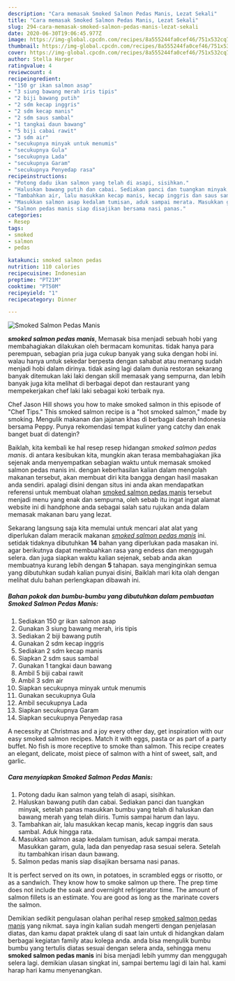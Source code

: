 ```yaml
---
description: "Cara memasak Smoked Salmon Pedas Manis, Lezat Sekali"
title: "Cara memasak Smoked Salmon Pedas Manis, Lezat Sekali"
slug: 294-cara-memasak-smoked-salmon-pedas-manis-lezat-sekali
date: 2020-06-30T19:06:45.977Z
image: https://img-global.cpcdn.com/recipes/8a555244fa0cef46/751x532cq70/smoked-salmon-pedas-manis-foto-resep-utama.jpg
thumbnail: https://img-global.cpcdn.com/recipes/8a555244fa0cef46/751x532cq70/smoked-salmon-pedas-manis-foto-resep-utama.jpg
cover: https://img-global.cpcdn.com/recipes/8a555244fa0cef46/751x532cq70/smoked-salmon-pedas-manis-foto-resep-utama.jpg
author: Stella Harper
ratingvalue: 4
reviewcount: 4
recipeingredient:
- "150 gr ikan salmon asap"
- "3 siung bawang merah iris tipis"
- "2 biji bawang putih"
- "2 sdm kecap inggris"
- "2 sdm kecap manis"
- "2 sdm saus sambal"
- "1 tangkai daun bawang"
- "5 biji cabai rawit"
- "3 sdm air"
- "secukupnya minyak untuk menumis"
- "secukupnya Gula"
- "secukupnya Lada"
- "secukupnya Garam"
- "secukupnya Penyedap rasa"
recipeinstructions:
- "Potong dadu ikan salmon yang telah di asapi, sisihkan."
- "Haluskan bawang putih dan cabai. Sediakan panci dan tuangkan minyak, setelah panas masukkan bumbu yang telah di haluskan dan bawang merah yang telah diiris. Tumis sampai harum dan layu."
- "Tambahkan air, lalu masukkan kecap manis, kecap inggris dan saus sambal. Aduk hingga rata."
- "Masukkan salmon asap kedalam tumisan, aduk sampai merata. Masukkan garam, gula, lada dan penyedap rasa sesuai selera. Setelah itu tambahkan irisan daun bawang."
- "Salmon pedas manis siap disajikan bersama nasi panas."
categories:
- Resep
tags:
- smoked
- salmon
- pedas

katakunci: smoked salmon pedas 
nutrition: 110 calories
recipecuisine: Indonesian
preptime: "PT21M"
cooktime: "PT50M"
recipeyield: "1"
recipecategory: Dinner

---
```



![Smoked Salmon Pedas Manis](https://img-global.cpcdn.com/recipes/8a555244fa0cef46/751x532cq70/smoked-salmon-pedas-manis-foto-resep-utama.jpg)

<b><i>smoked salmon pedas manis</i></b>, Memasak bisa menjadi sebuah hobi yang membahagiakan dilakukan oleh bermacam komunitas. tidak hanya para perempuan, sebagian pria juga cukup banyak yang suka dengan hobi ini. walau hanya untuk sekedar berpesta dengan sahabat atau memang sudah menjadi hobi dalam dirinya. tidak asing lagi dalam dunia restoran sekarang banyak ditemukan laki laki dengan skill memasak yang sempurna, dan lebih banyak juga kita melihat di berbagai depot dan restaurant yang mempekerjakan chef laki laki sebagai koki terbaik nya.

Chef Jason Hill shows you how to make smoked salmon in this episode of &#34;Chef Tips.&#34; This smoked salmon recipe is a &#34;hot smoked salmon,&#34; made by smoking. Mengulik makanan dan jajanan khas di berbagai daerah Indonesia bersama Peppy. Punya rekomendasi tempat kuliner yang catchy dan enak banget buat di datengin?

Baiklah, kita kembali ke hal resep resep hidangan <i>smoked salmon pedas manis</i>. di antara kesibukan kita, mungkin akan terasa membahagiakan jika sejenak anda menyempatkan sebagian waktu untuk memasak smoked salmon pedas manis ini. dengan keberhasilan kalian dalam mengolah makanan tersebut, akan membuat diri kita bangga dengan hasil masakan anda sendiri. apalagi disini dengan situs ini anda akan mendapatkan referensi untuk membuat olahan <u>smoked salmon pedas manis</u> tersebut menjadi menu yang enak dan sempurna, oleh sebab itu ingat ingat alamat website ini di handphone anda sebagai salah satu rujukan anda dalam memasak makanan baru yang lezat.


Sekarang langsung saja kita memulai untuk mencari alat alat yang diperlukan dalam meracik makanan <u><i>smoked salmon pedas manis</i></u> ini. setidak tidaknya dibutuhkan <b>14</b> bahan yang diperlukan pada masakan ini. agar berikutnya dapat membuahkan rasa yang endess dan menggugah selera. dan juga siapkan waktu kalian sejenak, sebab anda akan membuatnya kurang lebih dengan <b>5</b> tahapan. saya menginginkan semua yang dibutuhkan sudah kalian punyai disini, Baiklah mari kita olah dengan melihat dulu bahan perlengkapan dibawah ini.

<!--inarticleads1-->

##### Bahan pokok dan bumbu-bumbu yang dibutuhkan dalam pembuatan Smoked Salmon Pedas Manis:

1. Sediakan 150 gr ikan salmon asap
1. Gunakan 3 siung bawang merah, iris tipis
1. Sediakan 2 biji bawang putih
1. Gunakan 2 sdm kecap inggris
1. Sediakan 2 sdm kecap manis
1. Siapkan 2 sdm saus sambal
1. Gunakan 1 tangkai daun bawang
1. Ambil 5 biji cabai rawit
1. Ambil 3 sdm air
1. Siapkan secukupnya minyak untuk menumis
1. Gunakan secukupnya Gula
1. Ambil secukupnya Lada
1. Siapkan secukupnya Garam
1. Siapkan secukupnya Penyedap rasa


A necessity at Christmas and a joy every other day, get inspiration with our easy smoked salmon recipes. Match it with eggs, pasta or as part of a party buffet. No fish is more receptive to smoke than salmon. This recipe creates an elegant, delicate, moist piece of salmon with a hint of sweet, salt, and garlic. 

<!--inarticleads2-->

##### Cara menyiapkan Smoked Salmon Pedas Manis:

1. Potong dadu ikan salmon yang telah di asapi, sisihkan.
1. Haluskan bawang putih dan cabai. Sediakan panci dan tuangkan minyak, setelah panas masukkan bumbu yang telah di haluskan dan bawang merah yang telah diiris. Tumis sampai harum dan layu.
1. Tambahkan air, lalu masukkan kecap manis, kecap inggris dan saus sambal. Aduk hingga rata.
1. Masukkan salmon asap kedalam tumisan, aduk sampai merata. Masukkan garam, gula, lada dan penyedap rasa sesuai selera. Setelah itu tambahkan irisan daun bawang.
1. Salmon pedas manis siap disajikan bersama nasi panas.


It is perfect served on its own, in potatoes, in scrambled eggs or risotto, or as a sandwich. They know how to smoke salmon up there. The prep time does not include the soak and overnight refrigerator time. The amount of salmon fillets is an estimate. You are good as long as the marinate covers the salmon. 

Demikian sedikit pengulasan olahan perihal resep <u>smoked salmon pedas manis</u> yang nikmat. saya ingin kalian sudah mengerti dengan penjelasan diatas, dan kamu dapat praktek ulang di saat lain untuk di hidangkan dalam berbagai kegiatan family atau kolega anda. anda bisa mengulik bumbu bumbu yang tertulis diatas sesuai dengan selera anda, sehingga menu <b>smoked salmon pedas manis</b> ini bisa menjadi lebih yummy dan menggugah selera lagi. demikian ulasan singkat ini, sampai bertemu lagi di lain hal. kami harap hari kamu menyenangkan.
